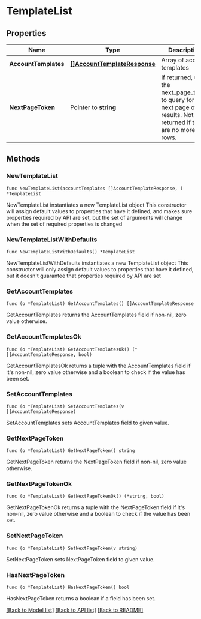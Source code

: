 # TemplateList

## Properties

Name | Type | Description | Notes
------------ | ------------- | ------------- | -------------
**AccountTemplates** | [**[]AccountTemplateResponse**](AccountTemplateResponse.md) | Array of account templates | 
**NextPageToken** | Pointer to **string** | If returned, use the next_page_token to query for the next page of results. Not returned if there are no more rows. | [optional] 

## Methods

### NewTemplateList

`func NewTemplateList(accountTemplates []AccountTemplateResponse, ) *TemplateList`

NewTemplateList instantiates a new TemplateList object
This constructor will assign default values to properties that have it defined,
and makes sure properties required by API are set, but the set of arguments
will change when the set of required properties is changed

### NewTemplateListWithDefaults

`func NewTemplateListWithDefaults() *TemplateList`

NewTemplateListWithDefaults instantiates a new TemplateList object
This constructor will only assign default values to properties that have it defined,
but it doesn't guarantee that properties required by API are set

### GetAccountTemplates

`func (o *TemplateList) GetAccountTemplates() []AccountTemplateResponse`

GetAccountTemplates returns the AccountTemplates field if non-nil, zero value otherwise.

### GetAccountTemplatesOk

`func (o *TemplateList) GetAccountTemplatesOk() (*[]AccountTemplateResponse, bool)`

GetAccountTemplatesOk returns a tuple with the AccountTemplates field if it's non-nil, zero value otherwise
and a boolean to check if the value has been set.

### SetAccountTemplates

`func (o *TemplateList) SetAccountTemplates(v []AccountTemplateResponse)`

SetAccountTemplates sets AccountTemplates field to given value.


### GetNextPageToken

`func (o *TemplateList) GetNextPageToken() string`

GetNextPageToken returns the NextPageToken field if non-nil, zero value otherwise.

### GetNextPageTokenOk

`func (o *TemplateList) GetNextPageTokenOk() (*string, bool)`

GetNextPageTokenOk returns a tuple with the NextPageToken field if it's non-nil, zero value otherwise
and a boolean to check if the value has been set.

### SetNextPageToken

`func (o *TemplateList) SetNextPageToken(v string)`

SetNextPageToken sets NextPageToken field to given value.

### HasNextPageToken

`func (o *TemplateList) HasNextPageToken() bool`

HasNextPageToken returns a boolean if a field has been set.


[[Back to Model list]](../README.md#documentation-for-models) [[Back to API list]](../README.md#documentation-for-api-endpoints) [[Back to README]](../README.md)


